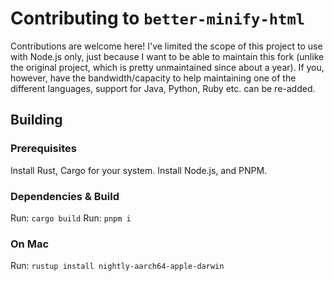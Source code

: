 # Contributing to `better-minify-html`

Contributions are welcome here! I've limited the scope of this project to use with Node.js only,
just because I want to be able to maintain this fork (unlike the original project, which is pretty unmaintained since about a year).
If you, however, have the bandwidth/capacity to help maintaining one of the different languages, support for Java, Python, Ruby etc. can be re-added.

## Building

### Prerequisites

Install Rust, Cargo for your system.
Install Node.js, and PNPM.

### Dependencies & Build

Run: `cargo build`
Run: `pnpm i`

### On Mac

Run: `rustup install nightly-aarch64-apple-darwin`
